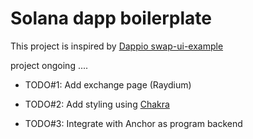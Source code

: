 
# Solana dapp boilerplate

This project is inspired by [Dappio swap-ui-example](https://github.com/DappioWonderland/swap-ui-example)

project ongoing ....
- TODO#1: Add exchange page (Raydium)

- TODO#2: Add styling using [Chakra](https://chakra-ui.com/docs/form/input)

- TODO#3: Integrate with Anchor as program backend
